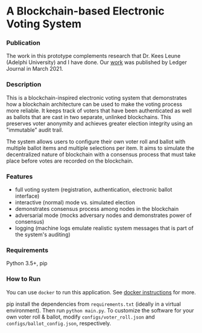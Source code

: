 # A Blockchain-based Electronic Voting System
### Publication
The work in this prototype complements research that Dr. Kees Leune (Adelphi University) and I have done. Our [work](https://ledgerjournal.org/ojs/ledger/article/view/199) was published by Ledger Journal in March 2021.

### Description
This is a blockchain-inspired electronic voting system that demonstrates how a blockchain architecture can be used to make the voting process more reliable. It keeps track of voters that have been authenticated as well as ballots that are cast in two separate, unlinked blockchains. This preserves voter anonymity and achieves greater election integrity using an "immutable" audit trail. 

The system allows users to configure their own voter roll and ballot with multiple ballot items and multiple selections per item. It aims to simulate the decentralized nature of blockchain with a consensus process that must take place before votes are recorded on the blockchain.

### Features
- full voting system (registration, authentication, electronic ballot interface)
- interactive (normal) mode vs. simulated election
- demonstrates consensus process among nodes in the blockchain
- adversarial mode (mocks adversary nodes and demonstrates power of consensus)
- logging (machine logs emulate realistic system messages that is part of the system's auditing)

### Requirements
Python 3.5+, pip

### How to Run
You can use `docker` to run this application. See [docker instructions](https://github.com/jaipunjwani/blockchain-based-voting/blob/master/README.Docker.md) for more.

pip install the dependencies from `requirements.txt` (ideally in a virtual environment).
Then run `python main.py`. To customize the software for your own voter roll & ballot, modify `configs/voter_roll.json` and `configs/ballot_config.json`, respectively.
